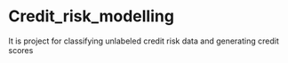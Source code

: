 # Credit_risk_modelling
It is project for classifying unlabeled credit risk data and generating credit scores
